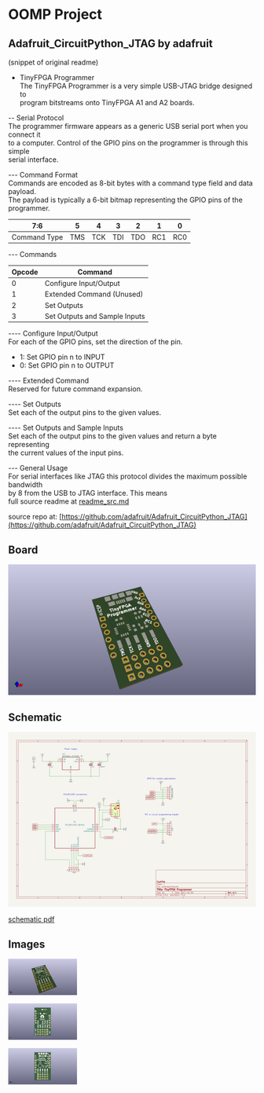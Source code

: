 # OOMP Project  
## Adafruit_CircuitPython_JTAG  by adafruit  
  
(snippet of original readme)  
  
- TinyFPGA Programmer  
The TinyFPGA Programmer is a very simple USB-JTAG bridge designed to  
program bitstreams onto TinyFPGA A1 and A2 boards.  
  
-- Serial Protocol  
The programmer firmware appears as a generic USB serial port when you connect it  
to a computer.  Control of the GPIO pins on the programmer is through this simple  
serial interface.  
  
--- Command Format  
Commands are encoded as 8-bit bytes with a command type field and data payload.  
The payload is typically a 6-bit bitmap representing the GPIO pins of the programmer.  
  
|      7:6     | 5 | 4 | 3 | 2 | 1 | 0 |  
|--------------|---|---|---|---|---|---|  
| Command Type |TMS|TCK|TDI|TDO|RC1|RC0|  
  
--- Commands  
  
|Opcode |             Command           |  
|-------|-------------------------------|  
|   0   | Configure Input/Output        |  
|   1   | Extended Command (Unused)     |  
|   2   | Set Outputs                   |  
|   3   | Set Outputs and Sample Inputs |  
  
---- Configure Input/Output  
For each of the GPIO pins, set the direction of the pin.  
* 1: Set GPIO pin n to INPUT  
* 0: Set GPIO pin n to OUTPUT  
  
---- Extended Command  
Reserved for future command expansion.  
  
---- Set Outputs  
Set each of the output pins to the given values.  
  
---- Set Outputs and Sample Inputs  
Set each of the output pins to the given values and return a byte representing  
the current values of the input pins.  
  
--- General Usage  
For serial interfaces like JTAG this protocol divides the maximum possible bandwidth  
by 8 from the USB to JTAG interface.  This means   
  full source readme at [readme_src.md](readme_src.md)  
  
source repo at: [https://github.com/adafruit/Adafruit_CircuitPython_JTAG](https://github.com/adafruit/Adafruit_CircuitPython_JTAG)  
## Board  
  
[![working_3d.png](working_3d_600.png)](working_3d.png)  
## Schematic  
  
[![working_schematic.png](working_schematic_600.png)](working_schematic.png)  
  
[schematic pdf](working_schematic.pdf)  
## Images  
  
[![working_3d.png](working_3d_140.png)](working_3d.png)  
  
[![working_3d_back.png](working_3d_back_140.png)](working_3d_back.png)  
  
[![working_3d_front.png](working_3d_front_140.png)](working_3d_front.png)  
